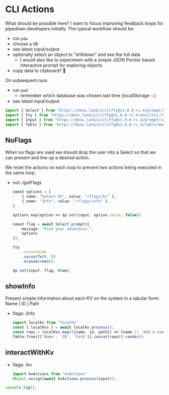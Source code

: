 # CLI Actions
What should be possible here? I want to focus improving feedback loops for pipedown developers initially. The typical workflow should be:

- run `pdw`
- choose a db
- see latest input/output
- optionally select an object to "drilldown" and see the full data
  - I would also like to experiment with a simple JSON Pointer based interactive prompt for exploring objects
- copy data to clipboard? 🤷

On subsequent runs

- run `pwd`
  - remember which database was chosen last time (localStorage 💥)
- see latest input/output

```ts
import { Select } from "https://deno.land/x/cliffy@v1.0.0-rc.4/prompt/select.ts";
import { tty } from "https://deno.land/x/cliffy@v1.0.0-rc.4/ansi/tty.ts";
import { Input } from "https://deno.land/x/cliffy@v1.0.0-rc.4/prompt/input.ts";
import { Table } from "https://deno.land/x/cliffy@v1.0.0-rc.4/table/mod.ts";
```

## NoFlags
When no flags are used we should drop the user into a Select so that we can present and line up a desired action.

We reset the actions on each loop to prevent two actions being executed in the same loop.
- not: /gotFlags
    ```ts
    const options = [
        { name: "Select KV", value: "/flags/kv" },
        { name: "Info", value: "/flags/info" },
    ]
    
    options.map(option => $p.set(input, option.value, false))

    const flag = await Select.prompt({
        message: "Pick your adventure.",
        options
    });

    tty
        .cursorHide
        .cursorTo(0, 0)
        .eraseScreen();

    $p.set(input, flag, true);
    ```

## showInfo
Present simple information about each KV on the system in a tabular form:
Name | ID | Path
- flags: /info
    ```ts
    import localKv from "localKv"
    const { localKvs } = await localKv.process();
    const rows = localKvs.map(({name, id, path}) => [name || 'Add a name', id, path])
    Table.from([['Name', 'ID', 'Path']].concat(rows)).render()
    ```

## interactWithKv
- flags: /kv
    ```ts
    import kvActions from "kvActions"
    Object.assign(await kvActions.process(input));
    ```

```ts
console.log();
```
